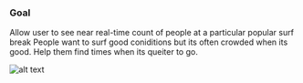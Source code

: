 ### Goal
Allow user to see near real-time count of people at a particular popular surf break
People want to surf good coniditions but its often crowded when its good. Help them find times when its queiter to go.



![alt text](https://github.com/[austin795]/[surferCount]/blob/[main]/test_2.png?raw=true)


